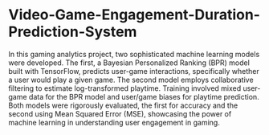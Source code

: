 # Video-Game-Engagement-Duration-Prediction-System

In this gaming analytics project, two sophisticated machine learning models were developed. The first, a Bayesian Personalized Ranking (BPR) model built with TensorFlow, predicts user-game interactions, specifically whether a user would play a given game. The second model employs collaborative filtering to estimate log-transformed playtime. Training involved mixed user-game data for the BPR model and user/game biases for playtime prediction. Both models were rigorously evaluated, the first for accuracy and the second using Mean Squared Error (MSE), showcasing the power of machine learning in understanding user engagement in gaming.
